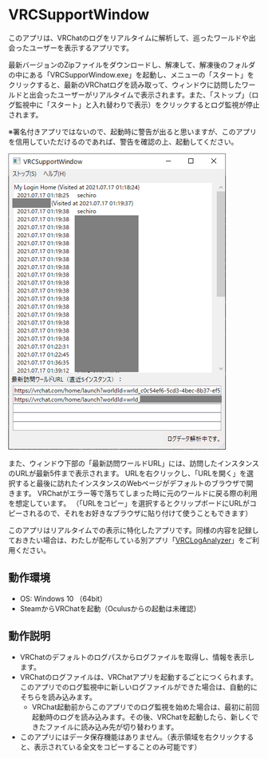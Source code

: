 # VRCSupportWindow

このアプリは、VRChatのログをリアルタイムに解析して、巡ったワールドや出会ったユーザーを表示するアプリです。

最新バージョンのZipファイルをダウンロードし、解凍して、解凍後のフォルダの中にある「VRCSupporWindow.exe」を起動し、メニューの「スタート」をクリックすると、最新のVRChatログを読み取って、ウィンドウに訪問したワールドと出会ったユーザーがリアルタイムで表示されます。また、「ストップ」（ログ監視中に「スタート」と入れ替わりで表示）をクリックするとログ監視が停止されます。

※署名付きアプリではないので、起動時に警告が出ると思いますが、このアプリを信用していただけるのであれば、警告を確認の上、起動してください。

![動作画面](docs/img/VRCSupportWindow.png "メイン画面")

また、ウィンドウ下部の「最新訪問ワールドURL」には、訪問したインスタンスのURLが最新5件まで表示されます。
URLを右クリックし、「URLを開く」を選択すると最後に訪れたインスタンスのWebページがデフォルトのブラウザで開きます。
VRChatがエラー等で落ちてしまった時に元のワールドに戻る際の利用を想定しています。
（「URLをコピー」を選択するとクリップボードにURLがコピーされるので、それをお好きなブラウザに貼り付けて使うこともできます）


このアプリはリアルタイムでの表示に特化したアプリです。同様の内容を記録しておきたい場合は、わたしが配布している別アプリ「[VRCLogAnalyzer](https://sechiro.booth.pm/items/3053364)」をご利用ください。


## 動作環境

- OS: Windows 10 （64bit）
- SteamからVRChatを起動（Oculusからの起動は未確認）

## 動作説明

- VRChatのデフォルトのログパスからログファイルを取得し、情報を表示します。
- VRChatのログファイルは、VRChatアプリを起動するごとにつくられます。このアプリでのログ監視中に新しいログファイルができた場合は、自動的にそちらを読み込みます。
  - VRChat起動前からこのアプリでのログ監視を始めた場合は、最初に前回起動時のログを読み込みます。その後、VRChatを起動したら、新しくできたファイルに読み込み先が切り替わります。
- このアプリにはデータ保存機能はありません。（表示領域を右クリックすると、表示されている全文をコピーすることのみ可能です）
